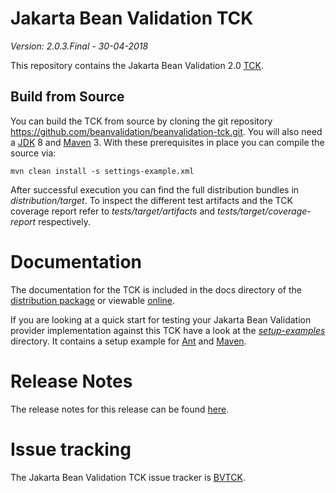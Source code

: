 # Jakarta Bean Validation TCK
*Version: 2.0.3.Final - 30-04-2018*

This repository contains the Jakarta Bean Validation 2.0
[TCK](http://en.wikipedia.org/wiki/Technology_Compatibility_Kit).

## Build from Source

You can build the TCK from source by cloning the git repository https://github.com/beanvalidation/beanvalidation-tck.git.
You will also need a [JDK](http://www.oracle.com/technetwork/java/javase/downloads/index.html) 8 and
[Maven](http://maven.apache.org/) 3. With these prerequisites in place you can compile the source via:

    mvn clean install -s settings-example.xml

After successful execution you can find the full distribution bundles in _distribution/target_. To inspect the different test artifacts
and the TCK coverage report refer to _tests/target/artifacts_ and _tests/target/coverage-report_ respectively.

# Documentation

The documentation for the TCK is included in the docs directory of the [distribution package](https://sourceforge.net/projects/hibernate/files/beanvalidation-tck/)
or viewable [online](http://docs.jboss.org/hibernate/stable/beanvalidation/tck/reference/html_single/).

If you are looking at a quick start for testing your Jakarta Bean Validation provider implementation against this TCK have a look at
the _[setup-examples](https://github.com/eclipse-ee4j/beanvalidation-tck/tree/master/setup-examples)_ directory.
It contains a setup example for [Ant](https://github.com/eclipse-ee4j/beanvalidation-tck/blob/master/setup-examples/ant/readme.md)
and [Maven](https://github.com/eclipse-ee4j/beanvalidation-tck/blob/master/setup-examples/maven/readme.md).

# Release Notes

The release notes for this release can be found [here](https://github.com/eclipse-ee4j/beanvalidation-tck/blob/master/changelog.txt).

# Issue tracking

The Jakarta Bean Validation TCK issue tracker is [BVTCK](https://hibernate.atlassian.net/projects/BVTCK/).
